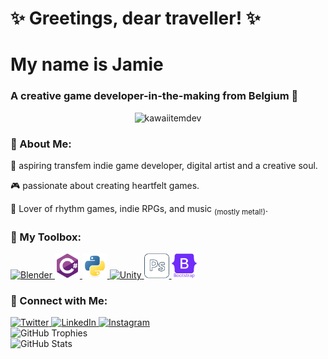 <!DOCTYPE html>
<html>
<head>

</head>
<body>

<h1>✨ Greetings, dear traveller! ✨</h1>
<h1>My name is Jamie </h2>
<h3>A creative game developer-in-the-making from Belgium 🌸</h3>

<p align="center">
  <img src="https://komarev.com/ghpvc/?username=kawaiitemdev&label=🌟%20Profile%20Views%20🌟&color=ff69b4&style=flat" alt="kawaiitemdev" />
</p>

<div class="section">
  <h3>💌 About Me:</h3>
  <p>🌷 aspiring transfem indie game developer, digital artist and a creative soul.</p>
  <p>🎮 passionate about creating heartfelt games.</p>
  <p>🌸 Lover of rhythm games, indie RPGs, and music <sub>(mostly metal!)</sub>.</p>
</div>

<div class="section">
  <h3>🌟 My Toolbox:</h3>
  <div class="toolbox">
    <a href="https://www.blender.org/" target="_blank" rel="noreferrer">
      <img src="https://download.blender.org/branding/community/blender_community_badge_white.svg" alt="Blender" width="40" height="40"/>
    </a>
    <a href="https://www.w3schools.com/cs/" target="_blank" rel="noreferrer">
      <img src="https://raw.githubusercontent.com/devicons/devicon/master/icons/csharp/csharp-original.svg" alt="C#" width="40" height="40"/>
    </a>
    <a href="https://www.python.org" target="_blank" rel="noreferrer">
      <img src="https://raw.githubusercontent.com/devicons/devicon/master/icons/python/python-original.svg" alt="Python" width="40" height="40"/>
    </a>
    <a href="https://unity.com/" target="_blank" rel="noreferrer">
      <img src="https://www.vectorlogo.zone/logos/unity3d/unity3d-icon.svg" alt="Unity" width="40" height="40"/>
    </a>
    <a href="https://www.photoshop.com/en" target="_blank" rel="noreferrer">
      <img src="https://raw.githubusercontent.com/devicons/devicon/master/icons/photoshop/photoshop-line.svg" alt="Photoshop" width="40" height="40"/>
    </a>
    <a href="https://getbootstrap.com" target="_blank" rel="noreferrer">
      <img src="https://raw.githubusercontent.com/devicons/devicon/master/icons/bootstrap/bootstrap-plain-wordmark.svg" alt="Bootstrap" width="40" height="40"/>
    </a>
  </div>
</div>

<div class="section">
  <h3>💖 Connect with Me:</h3>
  <div class="social">
    <a href="https://twitter.com/thegameboyss" target="_blank">
      <img src="https://raw.githubusercontent.com/rahuldkjain/github-profile-readme-generator/master/src/images/icons/Social/twitter.svg" alt="Twitter" height="40" width="40" />
    </a>
    <a href="https://linkedin.com/in/jonas-doyen-99a2662a4" target="_blank">
      <img src="https://raw.githubusercontent.com/rahuldkjain/github-profile-readme-generator/master/src/images/icons/Social/linked-in-alt.svg" alt="LinkedIn" height="40" width="40" />
    </a>
    <a href="https://instagram.com/slaapkop10" target="_blank">
      <img src="https://raw.githubusercontent.com/rahuldkjain/github-profile-readme-generator/master/src/images/icons/Social/instagram.svg" alt="Instagram" height="40" width="40" />
    </a>
  </div>
</div>

<div class="github-trophies">
  <img src="https://github-profile-trophy.vercel.app/?username=kawaiitemdev&theme=tokyonight&no-frame=true&margin-w=15&column=6" alt="GitHub Trophies" />
</div>

<div class="github-stats">
  <img src="https://github-readme-stats.vercel.app/api?username=kawaiitemdev&show_icons=true&theme=pink&hide_title=true" alt="GitHub Stats" />
</div>

</body>
</html>
